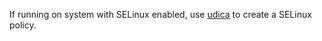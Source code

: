 If running on system with SELinux enabled, use [udica](https://github.com/containers/udica) to create a SELinux policy. 
